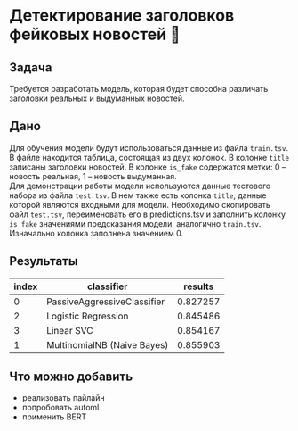 # Детектирование заголовков фейковых новостей :newspaper:
## Задача
Требуется разработать модель, которая будет способна различать заголовки реальных и выдуманных новостей.
## Дано
Для обучения модели будут использоваться данные из файла `train.tsv`. В файле находится таблица, состоящая из двух колонок. В колонке `title` записаны заголовки новостей. В колонке `is_fake` содержатся метки: 0 – новость реальная, 1 – новость выдуманная. <br/>
Для демонстрации работы модели используются данные тестового набора из файла `test.tsv`. В нем также есть колонка `title`, данные которой являются входными для модели. 
Необходимо скопировать файл `test.tsv`, переименовать его в predictions.tsv и заполнить колонку `is_fake` значениями предсказания модели, аналогично `train.tsv`. 
Изначально колонка заполнена значением 0.
## Результаты
index |	classifier |	results
--- | --- | ---
0 |	PassiveAggressiveClassifier	| 0.827257
2	| Logistic Regression	| 0.845486
3	| Linear SVC |	0.854167
1 |	MultinomialNB (Naive Bayes) |	0.855903

## Что можно добавить
- реализовать пайлайн
- попробовать automl
- применить BERT
